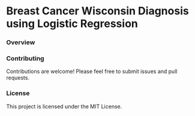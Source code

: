 # Breast Cancer Wisconsin Diagnosis using Logistic Regression

### Overview 

### Contributing
Contributions are welcome! Please feel free to submit issues and pull requests.

### License
This project is licensed under the MIT License.
